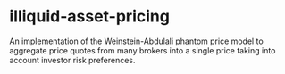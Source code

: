 # illiquid-asset-pricing

An implementation of the Weinstein-Abdulali phantom price model to aggregate price quotes from many brokers into a single price taking into account investor risk preferences.
